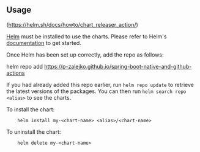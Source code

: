 ## Usage
(https://helm.sh/docs/howto/chart_releaser_action/)

[Helm](https://helm.sh) must be installed to use the charts.  Please refer to
Helm's [documentation](https://helm.sh/docs) to get started.

Once Helm has been set up correctly, add the repo as follows:

  helm repo add <alias> https://p-zalejko.github.io/spring-boot-native-and-github-actions

If you had already added this repo earlier, run `helm repo update` to retrieve
the latest versions of the packages.  You can then run `helm search repo
<alias>` to see the charts.

To install the <chart-name> chart:
```
    helm install my-<chart-name> <alias>/<chart-name>
```

To uninstall the chart:
```
    helm delete my-<chart-name>
```
